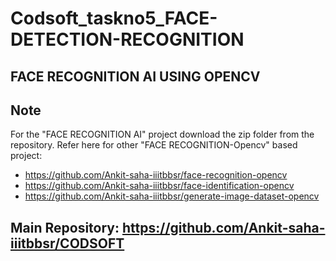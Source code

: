 # Codsoft_taskno5_FACE-DETECTION-RECOGNITION
## FACE RECOGNITION AI USING OPENCV

## Note
For the "FACE RECOGNITION AI" project download the zip folder from the repository.
Refer here for other "FACE RECOGNITION-Opencv" based project:
- https://github.com/Ankit-saha-iiitbbsr/face-recognition-opencv
- https://github.com/Ankit-saha-iiitbbsr/face-identification-opencv
- https://github.com/Ankit-saha-iiitbbsr/generate-image-dataset-opencv

## Main Repository: https://github.com/Ankit-saha-iiitbbsr/CODSOFT
